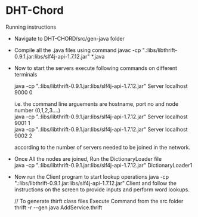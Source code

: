 # DHT-Chord

Running instructions

* Navigate to DHT-CHORD/src/gen-java folder
* Compile all the .java files using command 
  javac -cp ".:libs/libthrift-0.9.1.jar:libs/slf4j-api-1.7.12.jar" *.java
* Now to start the servers execute following commands on different terminals

  java -cp ".:libs/libthrift-0.9.1.jar:libs/slf4j-api-1.7.12.jar" Server localhost 9000 0
  
  i.e. the command line arguements are hostname, port no and node number (0,1,2,3....)                                                     
  java -cp ".:libs/libthrift-0.9.1.jar:libs/slf4j-api-1.7.12.jar" Server localhost 9001 1                                           
  java -cp ".:libs/libthrift-0.9.1.jar:libs/slf4j-api-1.7.12.jar" Server localhost 9002 2
  
  according to the number of servers needed to be joined in the network.
  
* Once All the nodes are joined, Run the DictionaryLoader file                                                                  
  java -cp ".:libs/libthrift-0.9.1.jar:libs/slf4j-api-1.7.12.jar" DictionaryLoader1
 
* Now run the Client program to start lookup operations 
  java -cp ".:libs/libthrift-0.9.1.jar:libs/slf4j-api-1.7.12.jar" Client 
  and follow the instructions on the screen to provide inputs and perform word lookups.
  
  
  // To generate thirft class files Execute Command from the src folder
  thrift -r --gen java AddService.thrift
  
 
 
